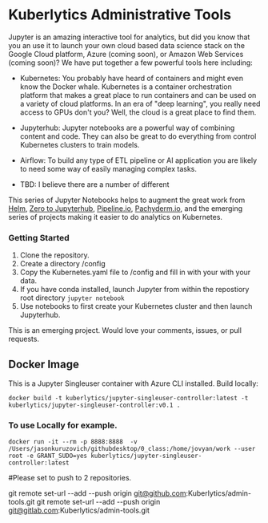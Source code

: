 # Kuberlytics Administrative Tools
Jupyter is an amazing interactive tool for analytics, but did you know that you an use it to launch your own cloud based data science stack on the Google Cloud platform, Azure (coming soon), or Amazon Web Services (coming soon)? We have put together a few powerful tools here including:

- Kubernetes: You probably have heard of containers and might even know the Docker whale. Kubernetes is a container orchestration platform that makes a great place to run containers and can be used on a variety of cloud platforms. In an era of "deep learning", you really need access to GPUs don't you? Well, the cloud is a great place to find them.

- Jupyterhub: Jupyter notebooks are a powerful way of combining content and code. They can also be great to do everything from control Kubernetes clusters to train models.

- Airflow: To build any type of ETL pipeline  or AI application you are likely to need some way of easily managing complex tasks.

- TBD:  I believe there are a number of different

This series of Jupyter Notebooks helps to augment the great work from [Helm](https://helm.sh), [Zero to Jupyterhub](https://zero-to-jupyterhub-with-kubernetes.readthedocs.io/en/latest/), [Pipeline.io](http://pipeline.io), [Pachyderm.io](pachyderm.io), and the emerging series of projects making it easier to do analytics on Kubernetes.

### Getting Started
1. Clone the repository.
2. Create a directory /config
2. Copy the Kubernetes.yaml file to /config and fill in with your with your data.
3. If you have conda installed, launch Jupyter from within the repostiory root directory
   `jupyter notebook`
4. Use notebooks to first create your Kubernetes cluster and then launch Jupyterhub.

This is an emerging project. Would love your comments, issues, or pull requests.

## Docker Image

This is a Jupyter Singleuser container with Azure CLI installed.
Build locally:
```
docker build -t kuberlytics/jupyter-singleuser-controller:latest -t kuberlytics/jupyter-singleuser-controller:v0.1 .
```
### To use Locally for example.
```
docker run -it --rm -p 8888:8888  -v /Users/jasonkuruzovich/githubdesktop/0_class:/home/jovyan/work --user root -e GRANT_SUDO=yes kuberlytics/jupyter-singleuser-controller:latest
```

#Please set to push to 2 repositories.

git remote set-url --add --push origin git@github.com:Kuberlytics/admin-tools.git
git remote set-url --add --push origin git@gitlab.com:Kuberlytics/admin-tools.git
